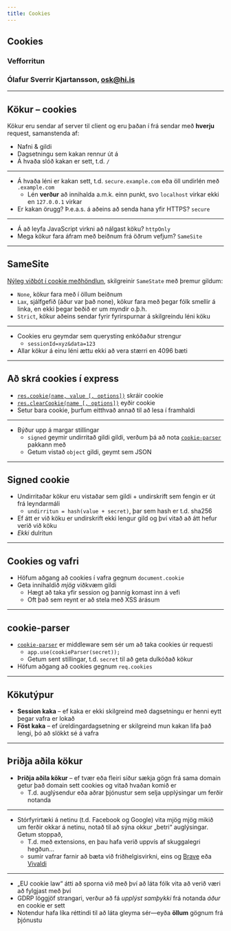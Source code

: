 ```yaml
---
title: Cookies
---
```


## Cookies

### Vefforritun

### Ólafur Sverrir Kjartansson, [osk@hi.is](mailto:osk@hi.is)

---

## Kökur – cookies

Kökur eru sendar af server til client og eru þaðan í frá sendar með **hverju** request, samanstenda af:

* Nafni & gildi
* Dagsetningu sem kakan rennur út á
* Á hvaða slóð kakan er sett, t.d. `/`

***

* Á hvaða léni er kakan sett, t.d. `secure.example.com` eða öll undirlén með `.example.com`
  * Lén **verður** að innihalda a.m.k. einn punkt, svo `localhost` virkar ekki en `127.0.0.1` virkar
* Er kakan örugg? Þ.e.a.s. á aðeins að senda hana yfir HTTPS? `secure`

***

* Á að leyfa JavaScript virkni að nálgast köku? `httpOnly`
* Mega kökur fara áfram með beiðnum frá öðrum vefjum? `SameSite`

***

## SameSite

[Nýleg viðbót í cookie meðhöndlun](https://tools.ietf.org/html/draft-ietf-httpbis-rfc6265bis-03), skilgreinir `SameState` með þremur gildum:

* `None`, kökur fara með í öllum beiðnum
* `Lax`, sjálfgefið (áður var það none), kökur fara með þegar fólk smellir á linka, en ekki þegar beðið er um myndir o.þ.h.
* `Strict`, kökur aðeins sendar fyrir fyrirspurnar á skilgreindu léni köku

***

* Cookies eru geymdar sem querysting enkóðaður strengur
  * `sessionId=xyz&data=123`
* Allar kökur á einu léni ættu ekki að vera stærri en 4096 bæti

***

## Að skrá cookies í express

* [`res.cookie(name, value [, options])`](http://expressjs.com/en/4x/api.html#res.cookie) skráir cookie
* [`res.clearCookie(name [, options])`](http://expressjs.com/en/4x/api.html#res.clearCookie) eyðir cookie
* Setur bara cookie, þurfum eitthvað annað til að lesa í framhaldi

***

* Býður upp á margar stillingar
  * `signed` geymir undirritað gildi gildi, verðum þá að nota [`cookie-parser`](https://github.com/expressjs/cookie-parser) pakkann með
  * Getum vistað `object` gildi, geymt sem JSON

***

## Signed cookie

* Undirritaðar kökur eru vistaðar sem gildi + undirskrift sem fengin er út frá leyndarmáli
  * `undirritun = hash(value + secret)`, þar sem hash er t.d. sha256
* Ef átt er við köku er undirskrift ekki lengur gild og því vitað að átt hefur verið við köku
* _Ekki_ dulritun

***

## Cookies og vafri

* Höfum aðgang að cookies í vafra gegnum `document.cookie`
* Geta innihaldið _mjög_ viðkvæm gildi
  * Hægt að taka yfir session og þannig komast inn á vefi
  * Oft það sem reynt er að stela með XSS árásum

***

## cookie-parser

* [`cookie-parser`](https://github.com/expressjs/cookie-parser) er middleware sem sér um að taka cookies úr requesti
  * `app.use(cookieParser(secret));`
  * Getum sent stillingar, t.d. `secret` til að geta dulkóðað kökur
* Höfum aðgang að cookies gegnum `req.cookies`

***

## Kökutýpur

* **Session kaka** – ef kaka er ekki skilgreind með dagsetningu er henni eytt þegar vafra er lokað
* **Föst kaka** – ef úreldingardagsetning er skilgreind mun kakan lifa það lengi, þó að slökkt sé á vafra

***

## Þriðja aðila kökur

* **Þriðja aðila kökur** – ef tvær eða fleiri síður sækja gögn frá sama domain getur það domain sett cookies og vitað hvaðan komið er
  * T.d. auglýsendur eða aðrar þjónustur sem selja upplýsingar um ferðir notanda

***

* Stórfyrirtæki á netinu (t.d. Facebook og Google) vita mjög mjög mikið um ferðir okkar á netinu, notað til að sýna okkur „betri“ auglýsingar. Getum stoppað,
  * T.d. með extensions, en þau hafa verið uppvís af skuggalegri hegðun...
  * sumir vafrar farnir að bæta við friðhelgisvirkni, eins og [Brave](https://brave.com/) eða [Vivaldi](https://vivaldi.com/)

***

* „EU cookie law“ átti að sporna við með því að láta fólk vita að verið væri að fylgjast með því
* GDRP löggjöf strangari, verður að fá _upplýst samþykki_ frá notanda _áður_ en cookie er sett
* Notendur hafa líka réttindi til að láta gleyma sér—eyða **öllum** gögnum frá þjónustu
